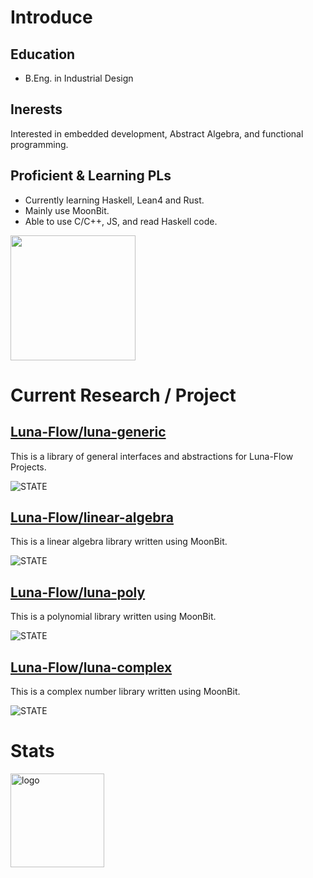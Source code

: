 # Introduce

## Education
- B.Eng. in Industrial Design

## Inerests
Interested in embedded development, Abstract Algebra, and functional programming.

## Proficient & Learning PLs
- Currently learning Haskell, Lean4 and Rust.
- Mainly use MoonBit.
- Able to use C/C++, JS, and read Haskell code.

<img src="https://github-readme-stats.vercel.app/api/top-langs/?username=KCN-judu&theme=tokyonight&layout=compact" height="200px">

# Current Research / Project

## [Luna-Flow/luna-generic](https://github.com/Luna-Flow/luna-generic)
This is a library of general interfaces and abstractions for Luna-Flow Projects.

![STATE](https://img.shields.io/badge/STATE-ACTIVE-119F22?style=for-the-badge)

## [Luna-Flow/linear-algebra](https://github.com/Luna-Flow/linear-algebra)
This is a linear algebra library written using MoonBit.

![STATE](https://img.shields.io/badge/STATE-ACTIVE-119F22?style=for-the-badge)

## [Luna-Flow/luna-poly](https://github.com/Luna-Flow/luna-poly)
This is a polynomial library written using MoonBit.

![STATE](https://img.shields.io/badge/STATE-ACTIVE-119F22?style=for-the-badge)

## [Luna-Flow/luna-complex](https://github.com/Luna-Flow/luna-complex)
This is a complex number library written using MoonBit.

![STATE](https://img.shields.io/badge/STATE-ACTIVE-119F22?style=for-the-badge)

# Stats
<img src="https://github-readme-stats.vercel.app/api?username=KCN-judu&show_icons=true&theme=gruvbox&count_private=true" height="150px" alt="logo">

